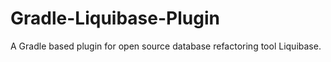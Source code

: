 # Gradle-Liquibase-Plugin
A Gradle based plugin for open source database refactoring tool Liquibase.

